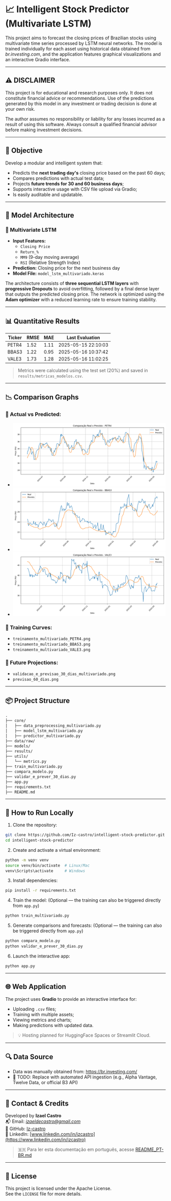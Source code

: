 # 📈 Intelligent Stock Predictor (Multivariate LSTM)

This project aims to forecast the closing prices of Brazilian stocks using multivariate time series processed by LSTM neural networks. The model is trained individually for each asset using historical data obtained from *br.investing.com*, and the application features graphical visualizations and an interactive Gradio interface.

---

## ⚠️ DISCLAIMER

This project is for educational and research purposes only. It does not constitute financial advice or recommendations. Use of the predictions generated by this model in any investment or trading decision is done at your own risk.

The author assumes no responsibility or liability for any losses incurred as a result of using this software. Always consult a qualified financial advisor before making investment decisions.

---

## 🎯 Objective

Develop a modular and intelligent system that:
- Predicts the **next trading day's** closing price based on the past 60 days;
- Compares predictions with actual test data;
- Projects **future trends for 30 and 60 business days**;
- Supports interactive usage with CSV file upload via Gradio;
- Is easily auditable and updatable.

---

## 🧠 Model Architecture

### 🔸 Multivariate LSTM
- **Input Features:**
  - `Closing Price`
  - `Return_%`
  - `MM9` (9-day moving average)
  - `RSI` (Relative Strength Index)
- **Prediction:** Closing price for the next business day
- **Model File:** `model_lstm_multivariado.keras`

The architecture consists of **three sequential LSTM layers** with **progressive Dropouts** to avoid overfitting, followed by a final dense layer that outputs the predicted closing price. 
The network is optimized using the **Adam optimizer** with a reduced learning rate to ensure training stability.

---

## 📊 Quantitative Results

| Ticker | RMSE  | MAE   | Last Evaluation       |
|--------|-------|-------|------------------------|
| PETR4  | 1.52  | 1.11  | 2025-05-15 22:10:03     |
| BBAS3  | 1.22  | 0.95  | 2025-05-16 10:37:42     |
| VALE3  | 1.73  | 1.28  | 2025-05-16 11:02:25     |


> Metrics were calculated using the test set (20%) and saved in `results/metricas_modelos.csv`.

---

## 📉 Comparison Graphs

### 🔹 Actual vs Predicted:
- ![PETR4](results/comparativo_teste_multivariado_PETR4.png)
- ![BBAS3](results/comparativo_teste_multivariado_BBAS3.png)
- ![VALE3](results/comparativo_teste_multivariado_VALE3.png)

### 🔹 Training Curves:
- `treinamento_multivariado_PETR4.png`
- `treinamento_multivariado_BBAS3.png`
- `treinamento_multivariado_VALE3.png`

### 🔮 Future Projections:
- `validacao_e_previsao_30_dias_multivariado.png`
- `previsao_60_dias.png`

---

## 📦 Project Structure

```
.
├── core/
│   ├── data_preprocessing_multivariado.py
│   ├── model_lstm_multivariado.py
│   ├── predictor_multivariado.py
├── data/raw/
├── models/
├── results/
├── utils/
│   └── metrics.py
├── train_multivariado.py
├── compara_modelo.py
├── validar_e_prever_30_dias.py
├── app.py
├── requirements.txt
├── README.md
```

---

## 🔧 How to Run Locally

1. Clone the repository:
```bash
git clone https://github.com/Iz-castro/intelligent-stock-predictor.git
cd intelligent-stock-predictor
```

2. Create and activate a virtual environment:
```bash
python -m venv venv
source venv/bin/activate  # Linux/Mac
venv\Scripts\activate     # Windows
```

3. Install dependencies:
```bash
pip install -r requirements.txt
```

4. Train the model: (Optional — the training can also be triggered directly from `app.py`)
```bash
python train_multivariado.py
```

5. Generate comparisons and forecasts: (Optional — the training can also be triggered directly from `app.py`)
```bash
python compara_modelo.py
python validar_e_prever_30_dias.py
```

6. Launch the interactive app:
```bash
python app.py
```

---

## 🌐 Web Application

The project uses **Gradio** to provide an interactive interface for:
- Uploading `.csv` files;
- Training with multiple assets;
- Viewing metrics and charts;
- Making predictions with updated data.

> 💡 Hosting planned for HuggingFace Spaces or Streamlit Cloud.

---

## 🔍 Data Source

- Data was manually obtained from: https://br.investing.com/
- 🚧 TODO: Replace with automated API ingestion (e.g., Alpha Vantage, Twelve Data, or official B3 API)

---

## 📢 Contact & Credits

Developed by **Izael Castro**  
📬 Email: *izaeldecastro@gmail.com*  
🔗 GitHub: [Iz-castro](https://github.com/Iz-castro)  
🔗 LinkedIn: [www.linkedin.com/in/izcastro](https://www.linkedin.com/in/izcastro)

> 🇧🇷 Para ler esta documentação em português, acesse [README_PT-BR.md](README_PT-BR.md)
---

## 📜 License

This project is licensed under the Apache License.  
See the `LICENSE` file for more details.
